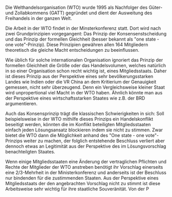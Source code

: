 Die Welthandelsorganisation (WTO) wurde 1995 als Nachfolger des Güter- und Zollabkommens (GATT) gegründet und dient der Ausweitung des Freihandels in der ganzen Welt.

Die Arbeit in der WTO findet in der Minsterkonferenz statt. Dort wird nach zwei Grundprinzipien vorgegangent: Das Prinzip der Konsensenstscheidung und das Prinzip der formellen Gleichheit (besser bekannt als "one state - one vote"-Prinzip). Diese Prinzipien gewähren allen 164 Mitgliedern theoretisch die gleiche Macht entscheidungen zu beeinflussen.

Wie üblich für solche internationalen Organisation ignoriert das Prinzip der formellen Gleichheit die Größe oder das Handelsvolumen, welches natürlich in so einer Organisation schon recht wichtig ist, eines Mitgliedsstaats. Daher ist dieses Prinzip aus der Perspektive eines sehr bevölkerungsstarken Landes wie Indien oder die VR China an dem Kritierium der Genauigkeit gemessen, nicht sehr überzeugend. Denn ein Vergleichsweise kleiner Staat wird unpropertional viel Macht in der WTO haben. Ähnlich könnte man aus der Perspektive eines wirtschaftsstarken Staates wie z.B. der BRD argumentieren.

Auch das Konsensprinzip trägt die klassischen Schwierigkeiten in sich: Soll beispielsweise in der WTO mithilfe dieses Prinzips ein Handelskonflikt beseitigt werden, könnten die im Konflikt beteiligten Mitgliedsstaaten einfach jeden Lösungsansatz blockieren indem sie nicht zu stimmen. Zwar bietet die WTO dann die Möglichkeit anhand des "One state - one vote"-Prinzips weiter zu machen, der folglich entstehende Beschluss verliert aber dennoch etwas an Legitimität aus der Perspektive des im Lösungsvorschlag benachteilgten Staates.

Wenn einige Mitgliedsstaaten eine Änderung der vertraglichen Pflichten und Rechte der Mitglieder der WTO anstreben benötigt ihr Vorschlag einerseits eine  2/3-Mehrheit in der Ministerkonferenz und anderseits ist der Beschluss nur bindenden für die zustimmenden Staaten. Aus der Perspektive eines Mitgliedsstaats der den angebrachten Vorschlag nicht zu stimmt ist diese Arbeitsweise sehr wichtig für ihre staatliche Souveränität. Von der P

